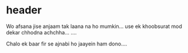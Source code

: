 # header
Wo afsana jise anjaam tak laana na ho mumkin...
use ek khoobsurat mod dekar chhodna achchha...
....

Chalo ek baar fir se ajnabi ho jaayein ham dono....